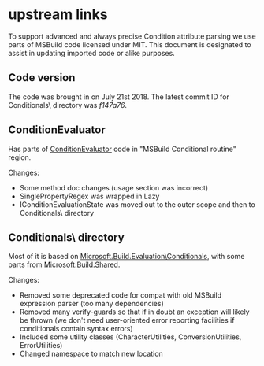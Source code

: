 # upstream links
To support advanced and always precise Condition attribute parsing we use parts of MSBuild code licensed under MIT. This document is designated to assist in updating imported code or alike purposes.

## Code version
The code was brought in on July 21st 2018. The latest commit ID for Conditionals\ directory was *f147a76*.

## ConditionEvaluator
Has parts of [ConditionEvaluator](https://github.com/Microsoft/msbuild/blob/master/src/Build/Evaluation/ConditionEvaluator.cs) code in "MSBuild Conditional routine" region.

Changes:
* Some method doc changes (usage section was incorrect)
* SinglePropertyRegex was wrapped in Lazy<T>
* IConditionEvaluationState was moved out to the outer scope and then to Conditionals\ directory

## Conditionals\ directory
Most of it is based on [Microsoft.Build.Evaluation\Conditionals](https://github.com/Microsoft/msbuild/tree/master/src/Build/Evaluation/Conditionals), with some parts from [Microsoft.Build.Shared](https://github.com/Microsoft/msbuild/tree/master/src/Shared).

Changes:
* Removed some deprecated code for compat with old MSBuild expression parser (too many dependencies)
* Removed many verify-guards so that if in doubt an exception will likely be thrown (we don't need user-oriented error reporting facilities if conditionals contain syntax errors)
* Included some utility classes (CharacterUtilities, ConversionUtilities, ErrorUtilities)
* Changed namespace to match new location
